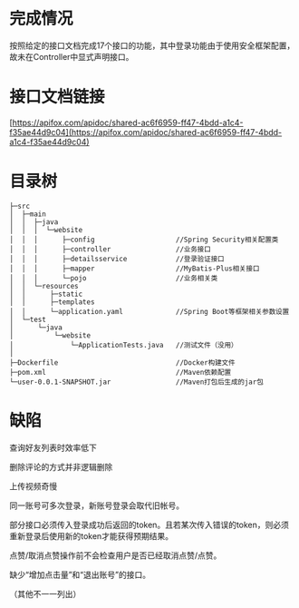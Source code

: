 # 完成情况

按照给定的接口文档完成17个接口的功能，其中登录功能由于使用安全框架配置，故未在Controller中显式声明接口。

# 接口文档链接

[https://apifox.com/apidoc/shared-ac6f6959-ff47-4bdd-a1c4-f35ae44d9c04](https://apifox.com/apidoc/shared-ac6f6959-ff47-4bdd-a1c4-f35ae44d9c04)


# 目录树

```
├─src
│  ├─main
│  │  ├─java
│  │  │  └─website
│  │  │      ├─config                    //Spring Security相关配置类
│  │  │      ├─controller                //业务接口
│  │  │      ├─detailsservice            //登录验证接口
│  │  │      ├─mapper                    //MyBatis-Plus相关接口
│  │  │      └─pojo                      //业务相关类
│  │  └─resources
│  │      ├─static
│  │      ├─templates
│  │      └─application.yaml             //Spring Boot等框架相关参数设置
│  └─test
│      └─java
│          └─website
│              └─ApplicationTests.java   //测试文件（没用）
│
├─Dockerfile                             //Docker构建文件
├─pom.xml                                //Maven依赖配置
└─user-0.0.1-SNAPSHOT.jar                //Maven打包后生成的jar包
```

# 缺陷

查询好友列表时效率低下

删除评论的方式并非逻辑删除

上传视频奇慢

同一账号可多次登录，新账号登录会取代旧帐号。

部分接口必须传入登录成功后返回的token。且若某次传入错误的token，则必须重新登录后使用新的token才能获得预期结果。

点赞/取消点赞操作前不会检查用户是否已经取消点赞/点赞。

缺少“增加点击量”和“退出账号”的接口。

（其他不一一列出）

